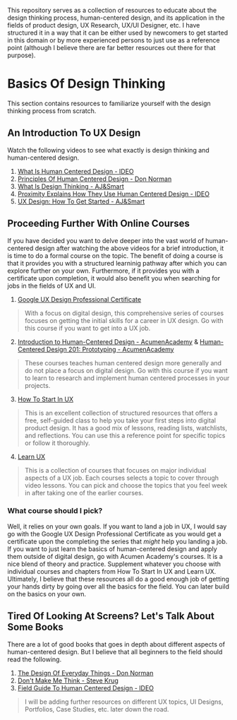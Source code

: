 This repository serves as a collection of resources to educate about the design thinking process, human-centered design, and its application in the fields of product design, UX Research, UX/UI Designer, etc. I have structured it in a way that it can be either used by newcomers to get started in this domain or by more experienced persons to just use as a reference point (although I believe there are far better resources out there for that purpose).

# Basics Of Design Thinking
This section contains resources to familiarize yourself with the design thinking process from scratch.
## An Introduction To UX Design
Watch the following videos to see what exactly is design thinking and human-centered design.
1. [What Is Human Centered Design - IDEO](https://www.youtube.com/watch?v=musmgKEPY2o)
2. [Principles Of Human Centered Design - Don Norman](https://www.youtube.com/watch?v=rmM0kRf8Dbk)
3. [What Is Design Thinking - AJ&Smart](https://www.youtube.com/watch?v=gHGN6hs2gZY&t=506s)
4. [Proximity Explains How They Use Human Centered Design - IDEO](https://www.youtube.com/watch?v=_MpsQt3iqlM&t=61s)
5. [UX Design: How To Get Started - AJ&Smart](https://www.youtube.com/watch?v=t0aCoqXKFOU)

## Proceeding Further With Online Courses
If you have decided you want to delve deeper into the vast world of human-centered design after watching the above videos for a brief introduction, it is time to do a formal course on the topic. The benefit of doing a course is that it provides you with a structured learninig pathway after which you can explore further on your own. Furthermore, if it provides you with a certificate upon completion, it would also benefit you when searching for jobs in the fields of UX and UI.

1. [Google UX Design Professional Certificate](https://www.coursera.org/google-certificates/ux-design-certificate?utm_source=google&utm_medium=institutions&utm_campaign=sou--google__med--organicsearch__cam--gwgsite__con--null__ter--null)
> With a focus on digital design, this comprehensive series of courses focuses on getting the initial skills for a career in UX design. Go with this course if you want to get into a UX job.
2. [Introduction to Human-Centered Design - AcumenAcademy](https://acumenacademy.org/course/design-kit-human-centered-design/) & [Human-Centered Design 201: Prototyping - AcumenAcademy](https://acumenacademy.org/course/human-centered-design-prototyping/)
> These courses teaches human centered design more generally and do not place a focus on digital design. Go with this course if you want to learn to research and implement human centered processes in your projects.
3. [How To Start In UX](https://start.uxdesign.cc/?ref=sidebar)
> This is an excellent collection of structured resources that  offers a free, self-guided class to help you take your first steps into digital product design. It has a good mix of lessons, reading lists, watchlists, and reflections. You can use this a reference point for specific topics or follow it thoroughly.
4. [Learn UX](https://learnux.io/#courses)
> This is a collection of courses that focuses on major individual aspects of a UX job. Each courses selects a topic to cover through video lessons. You can pick and choose the topics that you feel week in after taking one of the earlier courses.

### What course should I pick?
Well, it relies on your own goals. If you want to land a job in UX, I would say go with the Google UX Design Professional Certificate as you would get a certificate upon the completing the series that *might* help you landing a job. If you want to just learn the basics of human-centered design and apply them outside of digital design, go with Acumen Academy's courses. It is a nice blend of theory and practice. Supplement whatever you choose with individual courses and chapters from How To Start In UX and Learn UX.
Ultimately, I believe that these resources all do a good enough job of getting your hands dirty by going over all the basics for the field. You can later build on the basics on your own.

## Tired Of Looking At Screens? Let's Talk About Some Books
There are a lot of good books that goes in depth about different aspects of human-centered design. But I believe that all beginners to the field should read the following.
1. [The Design Of Everyday Things - Don Norman](https://ia902800.us.archive.org/3/items/thedesignofeverydaythingsbydonnorman/The%20Design%20of%20Everyday%20Things%20by%20Don%20Norman.pdf)
2. [Don't Make Me Think - Steve Krug](https://archive.org/details/SteveKrugDontMakeMeThink/page/n37/mode/2up?view=theater)
3. [Field Guide To Human Centered Design - IDEO](https://design-kit-production.s3.us-west-1.amazonaws.com/Field_Guides/Field+Guide+to+Human-Centered+Design_IDEOorg_English.pdf?utf8=%E2%9C%93&_method=patch&authenticity_token=QZRbnzBBPY3M%2FCd3xeDx424iAXgVkgcTAi74f6cW4pU%3D&resource%5Btitle%5D=&resource%5Bsubtitle%5D=&resource%5Bauthor%5D=&resource%5Babout%5D=)

> I will be adding further resources on different UX topics, UI Designs, Portfolios, Case Studies, etc. later down the road.
